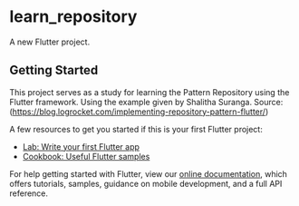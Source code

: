 # learn_repository

A new Flutter project.

## Getting Started

This project serves as a study for learning the Pattern Repository using the Flutter framework.
Using the example given by Shalitha Suranga.
    Source: (<https://blog.logrocket.com/implementing-repository-pattern-flutter/>)

A few resources to get you started if this is your first Flutter project:

- [Lab: Write your first Flutter app](https://flutter.dev/docs/get-started/codelab)
- [Cookbook: Useful Flutter samples](https://flutter.dev/docs/cookbook)

For help getting started with Flutter, view our
[online documentation](https://flutter.dev/docs), which offers tutorials,
samples, guidance on mobile development, and a full API reference.
